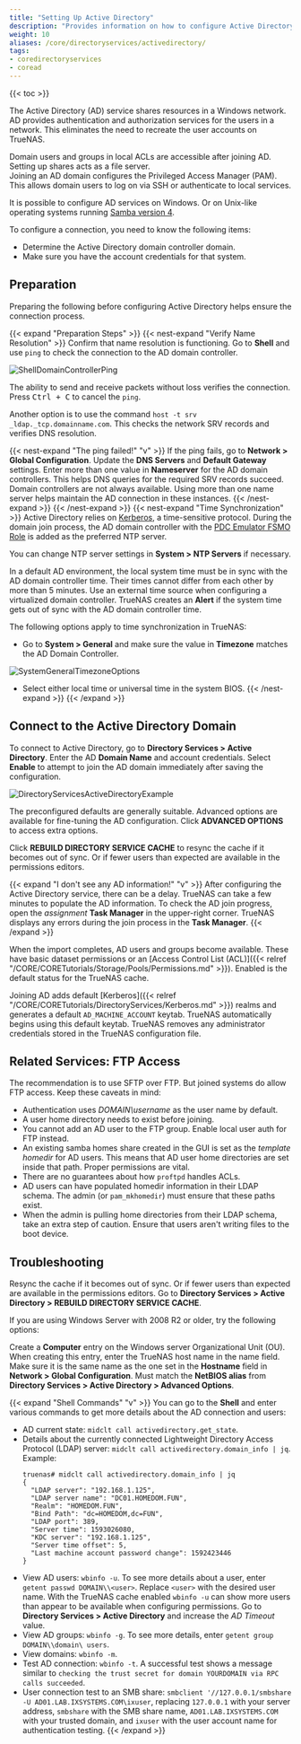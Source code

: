 ```yaml
---
title: "Setting Up Active Directory"
description: "Provides information on how to configure Active Directory (AD) on your TrueNAS."
weight: 10
aliases: /core/directoryservices/activedirectory/
tags:
- coredirectoryservices
- coread
---
```


{{< toc >}}

The Active Directory (AD) service shares resources in a Windows network. AD provides authentication and authorization services for the users in a network. This eliminates the need to recreate the user accounts on TrueNAS.

Domain users and groups in local ACLs are accessible after joining AD. Setting up shares acts as a file server.  
Joining an AD domain configures the Privileged Access Manager (PAM). This allows domain users to log on via SSH or authenticate to local services.

It is possible to configure AD services on Windows. Or on Unix-like operating systems running [Samba version 4](https://wiki.samba.org/index.php/Setting_up_Samba_as_an_Active_Directory_Domain_Controller#Provisioning_a_Samba_Active_Directory).

To configure a connection, you need to know the following items:
* Determine the Active Directory domain controller domain.
* Make sure you have the account credentials for that system.

## Preparation

Preparing the following before configuring Active Directory helps ensure the connection process.

{{< expand "Preparation Steps" >}}
{{< nest-expand "Verify Name Resolution" >}}
Confirm that name resolution is functioning. Go to **Shell** and use `ping` to check the connection to the AD domain controller.

![ShellDomainControllerPing](/images/CORE/Shell/ShellDomainControllerPing.png "Pinging a Domain Controller")

The ability to send and receive packets without loss verifies the connection.
Press <kbd>Ctrl + C</kbd> to cancel the `ping`.

Another option is to use the command `host -t srv _ldap._tcp.domainname.com`. This checks the network SRV records and verifies DNS resolution.

{{< nest-expand "The ping failed!" "v" >}}
If the ping fails, go to **Network > Global Configuration**. Update the **DNS Servers** and **Default Gateway** settings. Enter more than one value in **Nameserver** for the AD domain controllers. This helps DNS queries for the required SRV records succeed. Domain controllers are not always available. Using more than one name server helps maintain the AD connection in these instances.
{{< /nest-expand >}}
{{< /nest-expand >}}
{{< nest-expand "Time Synchronization" >}}
Active Directory relies on [Kerberos](https://tools.ietf.org/html/rfc1510), a time-sensitive protocol.
During the domain join process, the AD domain controller with the [PDC Emulator FSMO Role](https://support.microsoft.com/en-us/help/197132/active-directory-fsmo-roles-in-windows) is added as the preferred NTP server. 

You can change NTP server settings in **System > NTP Servers** if necessary.

In a default AD environment, the local system time must be in sync with the AD domain controller time. Their times cannot differ from each other by more than 5 minutes. Use an external time source when configuring a virtualized domain controller. TrueNAS creates an **Alert** if the system time gets out of sync with the AD domain controller time.

The following options apply to time synchronization in TrueNAS:

* Go to **System > General** and make sure the value in **Timezone** matches the AD Domain Controller.

![SystemGeneralTimezoneOptions](/images/CORE/System/SystemGeneralTimezoneOptions.png "Timezone Options")

* Select either local time or universal time in the system BIOS.
{{< /nest-expand >}}
{{< /expand >}}

## Connect to the Active Directory Domain

To connect to Active Directory, go to **Directory Services > Active Directory**. Enter the AD **Domain Name** and account credentials.
Select **Enable** to attempt to join the AD domain immediately after saving the configuration.

![DirectoryServicesActiveDirectoryExample](/images/CORE/DirectoryServices/DirectoryServicesActiveDirectoryExample.png "Active Directory Example")  

The preconfigured defaults are generally suitable. Advanced options are available for fine-tuning the AD configuration. Click **ADVANCED OPTIONS** to access extra options.  

Click **REBUILD DIRECTORY SERVICE CACHE** to resync the cache if it becomes out of sync. Or if fewer users than expected are available in the permissions editors.  

{{< expand "I don't see any AD information!" "v" >}}
After configuring the Active Directory service, there can be a delay. TrueNAS can take a few minutes to populate the AD information.
To check the AD join progress, open the <i class="material-icons" aria-hidden="true" title="Assignment">assignment</i> **Task Manager** in the upper-right corner.
TrueNAS displays any errors during the join process in the **Task Manager**.
{{< /expand >}}

When the import completes, AD users and groups become available. These have basic dataset permissions or an [Access Control List (ACL)]({{< relref "/CORE/CORETutorials/Storage/Pools/Permissions.md" >}}). Enabled is the default status for the TrueNAS cache.

Joining AD adds default [Kerberos]({{< relref "/CORE/CORETutorials/DirectoryServices/Kerberos.md" >}}) realms and generates a default `AD_MACHINE_ACCOUNT` keytab.
TrueNAS automatically begins using this default keytab. TrueNAS removes any administrator credentials stored in the TrueNAS configuration file.

## Related Services: FTP Access

The recommendation is to use SFTP over FTP. But joined systems do allow FTP access. Keep these caveats in mind:
* Authentication uses *DOMAIN\username* as the user name by default.
* A user home directory needs to exist before joining.
* You cannot add an AD user to the FTP group. Enable local user auth for FTP instead.
* An existing samba homes share created in the GUI is set as the *template homedir* for AD users. This means that AD user home directories are set inside that path. 
  Proper permissions are vital.
* There are no guarantees about how `proftpd` handles ACLs.
* AD users can have populated homedir information in their LDAP schema. The admin (or `pam_mkhomedir`) must ensure that these paths exist.
* When the admin is pulling home directories from their LDAP schema, take an extra step of caution. Ensure that users aren't writing files to the boot device.

## Troubleshooting

Resync the cache if it becomes out of sync. Or if fewer users than expected are available in the permissions editors. Go to **Directory Services > Active Directory > REBUILD DIRECTORY SERVICE CACHE**.

If you are using Windows Server with 2008 R2 or older, try the following options:

Create a **Computer** entry on the Windows server Organizational Unit (OU). When creating this entry, enter the TrueNAS host name in the name field. Make sure it is the same name as the one set in the **Hostname** field in **Network > Global Configuration**. Must match the **NetBIOS alias** from **Directory Services > Active Directory > Advanced Options**.

{{< expand "Shell Commands" "v" >}}
You can go to the **Shell** and enter various commands to get more details about the AD connection and users:

* AD current state: `midclt call activedirectory.get_state`.
* Details about the currently connected Lightweight Directory Access Protocol (LDAP) server: `midclt call activedirectory.domain_info | jq`.
  Example:
  ```
  truenas# midclt call activedirectory.domain_info | jq
  {
    "LDAP server": "192.168.1.125",
    "LDAP server name": "DC01.HOMEDOM.FUN",
    "Realm": "HOMEDOM.FUN",
    "Bind Path": "dc=HOMEDOM,dc=FUN",
    "LDAP port": 389,
    "Server time": 1593026080,
    "KDC server": "192.168.1.125",
    "Server time offset": 5,
    "Last machine account password change": 1592423446
  }
  ```
* View AD users: `wbinfo -u`.
  To see more details about a user, enter `getent passwd DOMAIN\\<user>`. Replace `<user>` with the desired user name. 
 With the TrueNAS cache enabled `wbinfo -u` can show more users than appear to be available when configuring permissions. Go to **Directory Services > Active Directory** and increase the *AD Timeout* value.
* View AD groups: `wbinfo -g`.
  To see more details, enter `getent group DOMAIN\\domain\ users`.
* View domains: `wbinfo -m`.
* Test AD connection: `wbinfo -t`. A successful test shows a message similar to `checking the trust secret for domain YOURDOMAIN via RPC calls succeeded`.
* User connection test to an SMB share: `smbclient '//127.0.0.1/smbshare -U AD01.LAB.IXSYSTEMS.COM\ixuser`, replacing `127.0.0.1` with your server address, `smbshare` with the SMB share name, `AD01.LAB.IXSYSTEMS.COM` with your trusted domain, and `ixuser` with the user account name for authentication testing.
{{< /expand >}}
